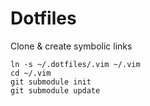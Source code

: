 # Dotfiles

Clone & create symbolic links
```
ln -s ~/.dotfiles/.vim ~/.vim
cd ~/.vim
git submodule init
git submodule update
```
